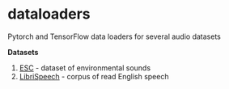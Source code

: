 # dataloaders
Pytorch and TensorFlow data loaders for  several audio datasets 

**Datasets**
  1. [ESC](https://github.com/karoldvl/ESC-50) - dataset of environmental sounds
  2. [LibriSpeech](http://www.openslr.org/12/) - corpus of read English speech
